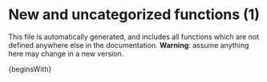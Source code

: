 # New and uncategorized functions (1)

This file is automatically generated, and includes all functions which are not defined anywhere else in the documentation. **Warning**: assume anything here may change in a new version.

{beginsWith}
